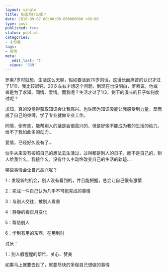 ```yaml
---
layout: single
title: 到底为什么呢？
date: 2010-09-07 00:00:00.000000000 +08:00
type: post
published: true
status: publish
categories:
- 未分类
tags:
- 感悟
meta:
  _edit_last: '1'
  views: '339'
---
```

<p>罗素7岁时就想，生活这么无聊，假如要活到70岁的话，这漫长而痛苦的认识才过了1/10，我比较迟钝，20岁左右才想这个问题，到现在也没明白，罗素说，他或者是为了求知、同情、爱情。而我呢？生活才过了1/3，剩下的漫长的日子如何度过呢？</p>
<p>求知，真的没觉得获取知识会让我高兴。也许因为知识没能让我感受到力量，反而成了自己的束缚，学了专业就做专业工作。</p>
<p>同情，倒有些，能帮别人的话是会很高兴的，但是好像不能成为我的生活的动力。给不了我如此多的动力...</p>
<p>爱情，已经好久没有了...</p>
<p>似乎从来没有按照自己的想法去生活过，过得都是别人的日子，而不是自己的，别人给我什么，我接什么，没有什么主动性改变自己的生活的轨迹...</p>
<p>哪些事情会让自己高兴呢？</p>
<p>1：发现新的机会，别人没有看到的，并且能把握，总会让自己很有激情</p>
<p>2：完成一件自己认为几乎不可能完成的事情</p>
<p>3：与别人交往，被别人看重</p>
<p>4：静静的看日月变化</p>
<p>5：帮助别人</p>
<p>6：学到有用的东西，在用到时</p>
<p>讨厌：</p>
<p>1：别人假惺惺的帮忙、关心、赞美</p>
<p>如果马上就要去世了，就要尽快的多做自己想做的事情</p>
